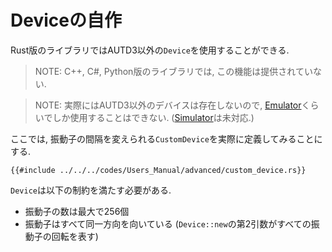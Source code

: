 # Deviceの自作

Rust版のライブラリではAUTD3以外の`Device`を使用することができる.

> NOTE: C++, C#, Python版のライブラリでは, この機能は提供されていない.

> NOTE: 実際にはAUTD3以外のデバイスは存在しないので, [Emulator](../Emulator/emulator.md)くらいでしか使用することはできない. ([Simulator](../Simulator/simulator.md)は未対応.)

ここでは, 振動子の間隔を変えられる`CustomDevice`を実際に定義してみることにする.

```rust,edition2024
{{#include ../../../codes/Users_Manual/advanced/custom_device.rs}}
```

`Device`は以下の制約を満たす必要がある.
- 振動子の数は最大で256個
- 振動子はすべて同一方向を向いている (`Device::new`の第2引数がすべての振動子の回転を表す)
